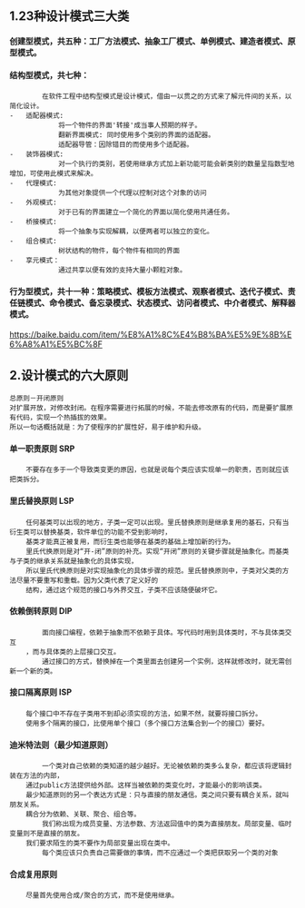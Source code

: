 ##	1.23种设计模式三大类
####	创建型模式，共五种：工厂方法模式、抽象工厂模式、单例模式、建造者模式、原型模式。
####	结构型模式，共七种：
			在软件工程中结构型模式是设计模式，借由一以贯之的方式来了解元件间的关系，以简化设计。
	-	适配器模式:
				将一个物件的界面'转接'成当事人预期的样子。
				翻新界面模式: 同时使用多个类别的界面的适配器。
				适配器导管：因除错目的而使用多个适配器。
	-	装饰器模式:
				对一个执行的类别，若使用继承方式加上新功能可能会新类别的数量呈指数型地增加，可使用此模式来解决。
	-	代理模式:
				为其他对象提供一个代理以控制对这个对象的访问
	-	外观模式:
				对于已有的界面建立一个简化的界面以简化使用共通任务。
	-	桥接模式:
				将一个抽象与实现解耦，以便两者可以独立的变化。
	-	组合模式:
				树状结构的物件，每个物件有相同的界面
	-	享元模式：
				通过共享以便有效的支持大量小颗粒对象。
####	行为型模式，共十一种：策略模式、模板方法模式、观察者模式、迭代子模式、责任链模式、命令模式、备忘录模式、状态模式、访问者模式、中介者模式、解释器模式。
https://baike.baidu.com/item/%E8%A1%8C%E4%B8%BA%E5%9E%8B%E6%A8%A1%E5%BC%8F


##	2.设计模式的六大原则
	总原则－开闭原则
	对扩展开放，对修改封闭。在程序需要进行拓展的时候，不能去修改原有的代码，而是要扩展原有代码，实现一个热插拔的效果。
	所以一句话概括就是：为了使程序的扩展性好，易于维护和升级。

####	单一职责原则 SRP
		不要存在多于一个导致类变更的原因，也就是说每个类应该实现单一的职责，否则就应该把类拆分。

####	里氏替换原则 LSP
		任何基类可以出现的地方，子类一定可以出现。里氏替换原则是继承复用的基石，只有当衍生类可以替换基类，软件单位的功能不受到影响时，
		基类才能真正被复用，而衍生类也能够在基类的基础上增加新的行为。
		里氏代换原则是对“开-闭”原则的补充。实现“开闭”原则的关键步骤就是抽象化。而基类与子类的继承关系就是抽象化的具体实现，
		所以里氏代换原则是对实现抽象化的具体步骤的规范。里氏替换原则中，子类对父类的方法尽量不要重写和重载。因为父类代表了定义好的
		结构，通过这个规范的接口与外界交互，子类不应该随便破坏它。

####	依赖倒转原则 DIP
			面向接口编程，依赖于抽象而不依赖于具体。写代码时用到具体类时，不与具体类交互
		，而与具体类的上层接口交互。
			通过接口的方式，替换掉在一个类里面去创建另一个实例，这样就修改时，就无需创新一个新的类。

####	接口隔离原则 ISP
		每个接口中不存在子类用不到却必须实现的方法，如果不然，就要将接口拆分。
		使用多个隔离的接口，比使用单个接口（多个接口方法集合到一个的接口）要好。		

####	迪米特法则（最少知道原则）
			一个类对自己依赖的类知道的越少越好。无论被依赖的类多么复杂，都应该将逻辑封装在方法的内部，
		通过public方法提供给外部。这样当被依赖的类变化时，才能最小的影响该类。
		最少知道原则的另一个表达方式是：只与直接的朋友通信。类之间只要有耦合关系，就叫朋友关系。
		耦合分为依赖、关联、聚合、组合等。
			我们称出现为成员变量、方法参数、方法返回值中的类为直接朋友。局部变量、临时变量则不是直接的朋友。
		我们要求陌生的类不要作为局部变量出现在类中。
			每个类应该只负责自己需要做的事情，而不应通过一个类把获取另一个类的对象

####	合成复用原则
		尽量首先使用合成/聚合的方式，而不是使用继承。
